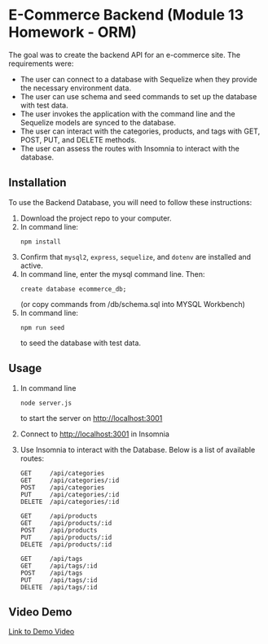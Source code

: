 # E-Commerce Backend (Module 13 Homework - ORM)

The goal was to create the backend API for an e-commerce site. The requirements were:
- The user can connect to a database with Sequelize when they provide the necessary environment data.
- The user can use schema and seed commands to set up the database with test data.
- The user invokes the application with the command line and the Sequelize models are synced to the database.
- The user can interact with the categories, products, and tags with GET, POST, PUT, and DELETE methods.
- The user can assess the routes with Insomnia to interact with the database.

## Installation

To use the Backend Database, you will need to follow these instructions:
1. Download the project repo to your computer.
2. In command line:
    ```
    npm install
    ```
3. Confirm that ```mysql2```, ```express```, ```sequelize```, and ```dotenv``` are installed and active.
4. In command line, enter the mysql command line. Then:
    ```
    create database ecommerce_db;
    ```
    (or copy commands from /db/schema.sql into MYSQL Workbench)
5. In command line:
    ```
    npm run seed
    ``` 
    to seed the database with test data.

## Usage

1. In command line
    ```
    node server.js
    ```
    to start the server on [http://localhost:3001](http://localhost:3001)

2. Connect to [http://localhost:3001](http://localhost:3001) in Insomnia

3. Use Insomnia to interact with the Database. Below is a list of available routes:
    ```
    GET     /api/categories
    GET     /api/categories/:id
    POST    /api/categories
    PUT     /api/categories/:id
    DELETE  /api/categories/:id
    
    GET     /api/products
    GET     /api/products/:id
    POST    /api/products
    PUT     /api/products/:id
    DELETE  /api/products/:id

    GET     /api/tags
    GET     /api/tags/:id
    POST    /api/tags
    PUT     /api/tags/:id
    DELETE  /api/tags/:id
    ```


## Video Demo

[Link to Demo Video](https://watch.screencastify.com/v/95C7wHJP4u6z2y0RJgxa)